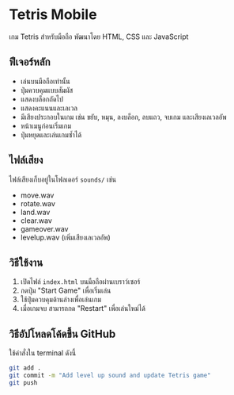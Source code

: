 # Tetris Mobile

เกม Tetris สำหรับมือถือ พัฒนาโดย HTML, CSS และ JavaScript

## ฟีเจอร์หลัก
- เล่นบนมือถือเท่านั้น
- ปุ่มควบคุมแบบสัมผัส
- แสดงบล็อกถัดไป
- แสดงคะแนนและเลเวล
- มีเสียงประกอบในเกม เช่น ขยับ, หมุน, ลงบล็อก, ลบแถว, จบเกม และเสียงเลเวลอัพ
- หน้าเมนูก่อนเริ่มเกม
- ปุ่มหยุดและเล่นเกมซ้ำได้

## ไฟล์เสียง
ไฟล์เสียงเก็บอยู่ในโฟลเดอร์ `sounds/` เช่น
- move.wav
- rotate.wav
- land.wav
- clear.wav
- gameover.wav
- levelup.wav  (เพิ่มเสียงเลเวลอัพ)

## วิธีใช้งาน

1. เปิดไฟล์ `index.html` บนมือถือผ่านเบราว์เซอร์
2. กดปุ่ม "Start Game" เพื่อเริ่มเล่น
3. ใช้ปุ่มควบคุมด้านล่างเพื่อเล่นเกม
4. เมื่อเกมจบ สามารถกด "Restart" เพื่อเล่นใหม่ได้

## วิธีอัปโหลดโค้ดขึ้น GitHub

ใช้คำสั่งใน terminal ดังนี้

```bash
git add .
git commit -m "Add level up sound and update Tetris game"
git push
